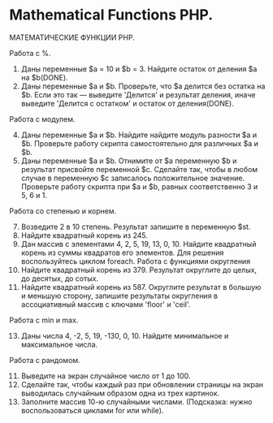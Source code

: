﻿# Mathematical Functions PHP.
 МАТЕМАТИЧЕСКИЕ ФУНКЦИИ PHP.

Работа с %.

1. Даны переменные $a = 10 и $b = 3. Найдите остаток от деления $a на $b(DONE).
2. Даны переменные $a и $b. Проверьте, что $a делится без остатка на $b. Если это так — выведите 'Делится' и результат деления, иначе выведите 'Делится с остатком' и остаток от деления(DONE).

Работа с модулем.

4. Даны переменные $a и $b. Найдите найдите модуль разности $a и $b. Проверьте работу скрипта самостоятельно для различных $a и $b.
5. Даны переменные $a и $b. Отнимите от $a переменную $b и результат присвойте переменной $c. Сделайте так, чтобы в любом случае в переменную $c записалось положительное значение. Проверьте работу скрипта при $a и $b, равных
   соответственно 3 и 5, 6 и 1.
   
Работа со степенью и корнем.

7. Возведите 2 в 10 степень. Результат запишите в переменную $st.
8. Найдите квадратный корень из 245.
9. Дан массив с элементами 4, 2, 5, 19, 13, 0, 10. Найдите квадратный корень из суммы квадратов его элементов. Для решения воспользуйтесь циклом foreach.
Работа с функциями округления
10. Найдите квадратный корень из 379. Результат округлите до целых, до десятых, до сотых.
11. Найдите квадратный корень из 587. Округлите результат в большую и меньшую сторону, запишите результаты округления в ассоциативный массив с ключами 'floor' и 'ceil'.
    
Работа с min и max.

13. Даны числа 4, -2, 5, 19, -130, 0, 10. Найдите минимальное и максимальное числа.

Работа с рандомом.

11. Выведите на экран случайное число от 1 до 100.
12. Сделайте так, чтобы каждый раз при обновлении страницы на экран выводилась случайным образом одна из трех картинок.
13. Заполните массив 10-ю случайными числами. (Подсказка: нужно воспользоваться циклами for или while).
